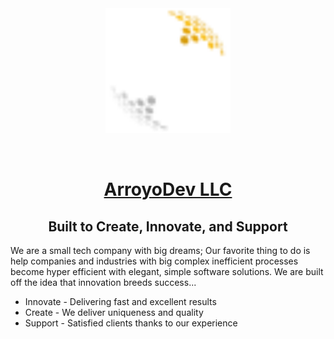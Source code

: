 <div align="center">

<img src="assets/logo.svg" width="200">

&nbsp;

# [ArroyoDev LLC](https://arroyodev.com/)

## Built to Create, Innovate, and Support

</div>

We are a small tech company with big dreams; Our favorite thing to do is help companies and industries with big complex inefficient processes become hyper efficient with elegant, simple software solutions. We are built off the idea that innovation breeds success...

- Innovate - Delivering fast and excellent results
- Create - We deliver uniqueness and quality
- Support - Satisfied clients thanks to our experience
